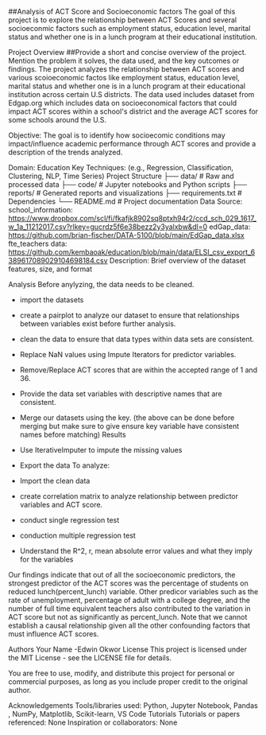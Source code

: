 
##Analysis of ACT Score and Socioeconomic factors
The goal of this project is to explore the relationship between ACT Scores and several socioeconmic factors such as employment status, education level, marital status and whether one is in a lunch program at their educational institution. 

Project Overview
##Provide a short and concise overview of the project. Mention the problem it solves, the data used, and the key outcomes or findings.
The project analyzes the relationship between ACT scores and various scoioeconomic factos like  employment status, education level, marital status and whether one is in a lunch program at their educational institution across certain U.S districts. The data used includes dataset from  Edgap.org which includes data on socioeconomical factors that could impact ACT scores within a school's district and the average ACT scores for some schools around the U.S.

 

Objective: The goal is to identify how socioecomic conditions may impact/influence academic performance through ACT scores and provide a description of the trends analyzed. 

Domain: Education
Key Techniques: (e.g., Regression, Classification, Clustering, NLP, Time Series)
Project Structure
├── data/                 # Raw and processed data
├── code/                 # Jupyter notebooks and Python scripts
├── reports/              # Generated reports and visualizations
├── requirements.txt      # Dependencies
└── README.md             # Project documentation
Data
Source: 
school_information: https://www.dropbox.com/scl/fi/fkafjk8902sq8ptxh94r2/ccd_sch_029_1617_w_1a_11212017.csv?rlkey=gucrdz5f6e38bezz2y3yalxbw&dl=0
edGap_data: https://github.com/brian-fischer/DATA-5100/blob/main/EdGap_data.xlsx
fte_teachers data: 
https://github.com/kembaoak/education/blob/main/data/ELSI_csv_export_6389617089029104698184.csv
Description: Brief overview of the dataset features, size, and format

Analysis
Before anylyzing, the data needs to be cleaned.

- import the datasets
- create a pairplot to analyze our dataset to ensure that relationships between variables exist before further analysis. 
- clean the data to ensure that data types within data sets are consistent.
- Replace NaN values using Impute Iterators for predictor variables.
- Remove/Replace ACT scores that are within the accepted range of 1 and 36.

- Provide the data set variables with descriptive names that are consistent.
- Merge our datasets using the key. (the above can be done before merging but make sure to give ensure key variable have consistent names before matching)
Results
- Use IterativeImputer to impute the missing values
- Export the data
To analyze:
- Import the clean data
- create correlation matrix to analyze relationship between predictor variables and ACT score.
- conduct single regression test
- conduction multiple regression test
- Understand the R^2, r, mean absolute error  values and what they imply for the variables
  
Our findings indicate that out of all the socioeconomic predictors, the strongest predictor of the ACT scores was the percentage of students on reduced lunch(percent_lunch) variable. Other predicor variables such as the rate of unemployment, percentage of adult with a college degree, and the number of full time equivalent teachers also contributed to the variation in ACT score but not as significantly as percent_lunch. Note that we cannot establish a causal relationship given all the other confounding factors that must influence ACT scores. 

Authors
Your Name -Edwin Okwor
License
This project is licensed under the MIT License - see the LICENSE file for details.

You are free to use, modify, and distribute this project for personal or commercial purposes,
as long as you include proper credit to the original author.

Acknowledgements
Tools/libraries used: Python, Jupyter Notebook, Pandas , NumPy, Matplotlib, Scikit-learn, VS Code Tutorials
Tutorials or papers referenced: None
Inspiration or collaborators: None
